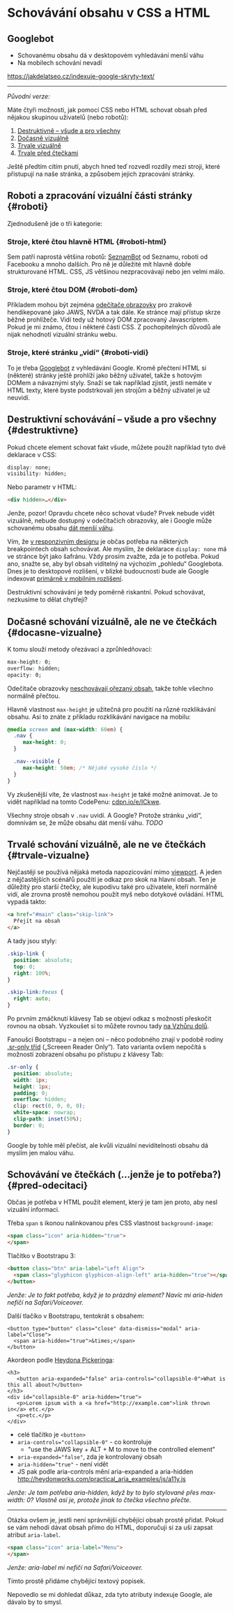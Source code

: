 # Schovávání obsahu v CSS a HTML

## Googlebot

* Schovanému obsahu dá v desktopovém vyhledávání menší váhu
* Na mobilech schování nevadí

https://jakdelatseo.cz/indexuje-google-skryty-text/



----

*Původní verze:*

Máte čtyři možnosti, jak pomocí CSS nebo HTML schovat obsah před nějakou skupinou uživatelů (nebo robotů):

1. [Destruktivně – všude a pro všechny](#destruktivne) 
2. [Dočasně vizuálně](#docasne-vizualne)  
3. [Trvale vizuálně](#trvale-vizualne) 
4. [Trvale před čtečkami](#pred-odecitaci) 

Ještě předtím cítím pnutí, abych hned teď rozvedl rozdíly mezi stroji, které přistupují na naše stránka, a způsobem jejich zpracování stránky.


## Roboti a zpracování vizuální části stránky {#roboti}

Zjednodušeně jde o tři kategorie:

### Stroje, které čtou hlavně HTML {#roboti-html}

Sem patří naprostá většina robotů: [SeznamBot](https://napoveda.seznam.cz/cz/fulltext-hledani-v-internetu/seznambot/) od Seznamu, roboti od Facebooku a mnoho dalších. Pro ně je důležité mít hlavně dobře strukturované HTML. CSS, JS většinou nezpracovávají nebo jen velmi málo.

### Stroje, které čtou DOM {#roboti-dom}

Příkladem mohou být zejména [odečítače obrazovky](testovani-odecitace.md) pro zrakově hendikepované jako JAWS, NVDA a tak dále. Ke stránce mají přístup skrze běžné prohlížeče. Vidí tedy už hotový DOM zpracovaný Javascriptem. Pokud je mi známo, čtou i některé části CSS. Z pochopitelných důvodů ale nijak nehodnotí vizuální stránku webu. 

### Stroje, které stránku „vidí“ {#roboti-vidi}

To je třeba [Googlebot](https://support.google.com/webmasters/answer/182072?hl=cs) z vyhledávání Google. Kromě přečtení HTML si (některé) stránky ještě prohlíží jako běžný uživatel, takže s hotovým DOMem a návaznými styly. Snaží se tak například zjistit, jestli nemáte v HTML texty, které byste podstrkovali jen strojům a běžný uživatel je už neuvidí.


## Destruktivní schovávání – všude a pro všechny {#destruktivne}

Pokud chcete element schovat fakt všude, můžete použít například tyto dvě deklarace v CSS:

```css
display: none; 
visibility: hidden;
```

Nebo parametr v HTML:

```html
<div hidden>…</div>
```

Jenže, pozor! Opravdu chcete něco schovat všude? Prvek nebude vidět vizuálně, nebude dostupný v odečítačích obrazovky, ale i Google může schovanému obsahu [dát menší váhu](https://www.seroundtable.com/google-display-none-20626.html). 

Vím, že [v responzivním designu](https://www.vzhurudolu.cz/responzivni-design) je občas potřeba na některých breakpointech obsah schovávat. Ale myslím, že deklarace `display: none` má ve stránce být jako šafránu. Vždy prosím zvažte, zda je to potřeba. Pokud ano, snažte se, aby byl obsah viditelný na výchozím „pohledu“ Googlebota. Dnes je to desktopové rozlišení, v blízké budoucnosti bude ale Google indexovat [primárně v mobilním rozlišení](https://www.vzhurudolu.cz/blog/73-google-mobile-first).

Destruktivní schovávání je tedy poměrně riskantní. Pokud schovávat, nezkusíme to dělat chytřeji?


## Dočasné schování vizuálně, ale ne ve čtečkách {#docasne-vizualne}

K tomu slouží metody ořezávací a zprůhledňovací:

```css
max-height: 0;
overflow: hidden;
opacity: 0;
```

Odečítače obrazovky [neschovávají ořezaný obsah](https://webaim.org/blog/screen-readers-and-css/), takže tohle všechno normálně přečtou.

Hlavně vlastnost `max-height` je užitečná pro použití na různé rozklikávání obsahu. Asi to znáte z příkladu rozklikávání navigace na mobilu:

```css
@media screen and (max-width: 60em) {
  .nav {
     max-height: 0;
  }  

  .nav--visible {
     max-height: 50em; /* Nějaké vysoké číslo */
  }
}
```

Vy zkušenější víte, že vlastnost `max-height` je také možné animovat. Je to vidět například na tomto CodePenu: [cdpn.io/e/ICkwe](https://codepen.io/LFeh/pen/ICkwe).

Všechny stroje obsah v `.nav` uvidí. A Google? Protože stránku „vidí“, domnívám se, že může obsahu dát menší váhu. *TODO*


## Trvalé schování vizuálně, ale ne ve čtečkách {#trvale-vizualne}

Nejčastěji se používá nějaká metoda napozicování mimo [viewport](viewport.md). A jeden z nějčastějších scénářů použití je odkaz pro skok na hlavní obsah. Ten je důležitý pro starší čtečky, ale kupodivu také pro uživatele, kteří normálně vidí, ale zrovna prostě nemohou použít myš nebo dotykové ovládání. HTML vypadá takto:

```html
<a href="#main" class="skip-link">
  Přejít na obsah
</a>
```

A tady jsou styly:

```css
.skip-link {
  position: absolute;
  top: 0;
  right: 100%;
}

.skip-link:focus {
  right: auto;
}
```

Po prvním zmáčknutí klávesy Tab se objeví odkaz s možností přeskočit rovnou na obsah. Vyzkoušet si to můžete rovnou tady [na Vzhůru dolů](https://www.vzhurudolu.cz).

Fanoušci Bootstrapu – a nejen oni – něco podobného znají v podobě rodiny [.sr-only tříd](https://getbootstrap.com/docs/4.0/utilities/screenreaders/) („Screeen Reader Only“). Tato varianta ovšem nepočítá s možností zobrazení obsahu po přístupu z klávesy Tab:

```css
.sr-only {
  position: absolute;
  width: 1px;
  height: 1px;
  padding: 0;
  overflow: hidden;
  clip: rect(0, 0, 0, 0);
  white-space: nowrap;
  clip-path: inset(50%);
  border: 0;
}
```

Google by tohle měl přečíst, ale kvůli vizuální neviditelnosti obsahu dá myslím jen malou váhu.


## Schovávání ve čtečkách (…jenže je to potřeba?) {#pred-odecitaci} 

Občas je potřeba v HTML použít element, který je tam jen proto, aby nesl vizuální informaci. 

Třeba `span` s ikonou nalinkovanou přes CSS vlastnost `background-image`:

```html
<span class="icon" aria-hidden="true">
</span>
```

Tlačítko v Bootstrapu 3:

```html
<button class="btn" aria-label="Left Align">
  <span class="glyphicon glyphicon-align-left" aria-hidden="true"></span>
</button>
```

*Jenže: Je to fakt potřeba, když je to prázdný element? Navíc mi aria-hiden nefičí na Safari/Voiceover.*

Další tlačíko v Bootstrapu, tentokrát s obsahem:

```
<button type="button" class="close" data-dismiss="modal" aria-label="Close">
  <span aria-hidden="true">&times;</span>
</button>
```

Akordeon podle [Heydona Pickeringa](http://heydonworks.com/practical_aria_examples/#progressive-collapsibles):

```
<h3>
   <button aria-expanded="false" aria-controls="collapsible-0">What is this all about?</button>
</h3>
<div id="collapsible-0" aria-hidden="true">
   <p>Lorem ipsum with a <a href="http://example.com">link thrown in</a> etc.</p>
   <p>etc.</p>
</div>
```

* celé tlačítko je `<button>`
*  `aria-controls="collapsible-0"` - co kontroluje
    * "use the JAWS key + ALT + M to move to the controlled element"
* `aria-expanded="false"`, zda je kontrolovaný obsah
* `aria-hidden="true"` - není vidět
* JS pak podle aria-controls mění aria-expanded a aria-hidden http://heydonworks.com/practical_aria_examples/js/a11y.js


*Jenže: Je tam potřeba aria-hidden, když by to bylo stylované přes max-width: 0? Vlastně asi je, protože jinak to čtečka všechno přečte.*

---

Otázka ovšem je, jestli není správnější chybějící obsah prostě přidat. Pokud se vám nehodí dávat obsah přímo do HTML, doporučuji si za uši zapsat atribut `aria-label`.

```html
<span class="icon" aria-label="Menu">
</span>
```

*Jenže: aria-label mi nefičí na Safari/Voiceover.*

Tímto prostě přidáme chybějící textový popisek.

Nepovedlo se mi dohledat důkaz, zda tyto atributy indexuje Google, ale dávalo by to smysl.


